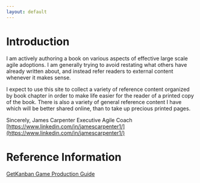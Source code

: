 ```yaml
---
layout: default
---
```


# Introduction

I am actively authoring a book on various aspects of effective large scale agile adoptions. I am generally trying to avoid restating what others have already written about, and instead refer readers to external content whenever
it makes sense. 

I expect to use this site to collect a variety of reference content organized by book chapter in order to make life easier for the reader of a printed copy of the book. There is also a variety of general reference content I have which will be better shared online, than to take up precious printed pages.

Sincerely,
James Carpenter
Executive Agile Coach
[https://www.linkedin.com/in/jamescarpenter1/](https://www.linkedin.com/in/jamescarpenter1/)

# Reference Information

[GetKanban Game Production Guide](reference_info/GetKanbanProductionGuide)